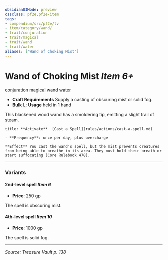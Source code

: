 ```yaml
---
obsidianUIMode: preview
cssclass: pf2e,pf2e-item
tags:
- compendium/src/pf2e/tv
- item/category/wand/
- trait/conjuration
- trait/magical
- trait/wand
- trait/water
aliases: ["Wand of Choking Mist"]
---
```

# Wand of Choking Mist *Item 6+*  
[conjuration](rules/traits/conjuration.md "Conjuration School Trait")  [magical](rules/traits/magical.md "Magical Item Trait")  [wand](rules/traits/wand.md "Wand Item Trait")  [water](rules/traits/water.md "Water Energy & Element Trait")  

- **Craft Requirements** Supply a casting of obscuring mist or solid fog.
- **Bulk** L; **Usage** held in 1 hand

This blackened wood wand has a smoldering tip, emitting a slight trail of steam.

```ad-embed-ability
title: **Activate**  [Cast a Spell](rules/actions/cast-a-spell.md)

- **Frequency**: once per day, plus overcharge

**Effect** You cast the wand's spell, but the mist prevents creatures from being able to breathe in its area. They must hold their breath or start suffocating (Core Rulebook 478).
```

---

### Variants

#### 2nd-level spell *Item 6*

- **Price**: 250 gp

The spell is obscuring mist.

#### 4th-level spell *Item 10*

- **Price**: 1000 gp

The spell is solid fog.

---
*Source: Treasure Vault p. 138*